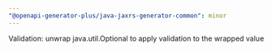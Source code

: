 ```yaml
---
"@openapi-generator-plus/java-jaxrs-generator-common": minor
---
```


Validation: unwrap java.util.Optional to apply validation to the wrapped value
